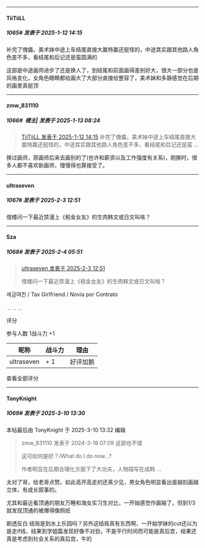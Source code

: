 ﻿
*****

####  TiiTiiLL  
##### 1065#       发表于 2025-1-12 14:15

补完了傀儡，美术妹中途上车结尾直接大赢特赢还挺怪的，中途其实跟其他路人角色差不多，看结尾和后记还是蛮圆满的

这部是中途画师进步了还是换人了，到结尾和前面画得差别好大，很大一部分也是风格变化，女角色眼睛都给画大了大部分直接给整容了，美术妹和多静感觉在后期的画里真挺顶


*****

####  zmw_831110  
##### 1066#         楼主| 发表于 2025-1-13 08:24

<blockquote><a href="httphttps://bbs.saraba1st.com/2b/forum.php?mod=redirect&amp;goto=findpost&amp;pid=67160010&amp;ptid=1960692" target="_blank">TiiTiiLL 发表于 2025-1-12 14:15</a>
补完了傀儡，美术妹中途上车结尾直接大赢特赢还挺怪的，中途其实跟其他路人角色差不多，看结尾和后记还是蛮 ...</blockquote>
换过画师，原画师后来去画别的了(也许和薪资以及工作强度有关系)，刚换时，很多人都不喜欢新画师，慢慢得也算接受了。

*****

####  ultraseven  
##### 1067#       发表于 2025-2-3 12:51

借楼问一下最近禁漫上《税金女友》的生肉韩文或日文叫啥？


*****

####  Sza  
##### 1068#       发表于 2025-2-4 05:51

<blockquote><a href="httphttps://bbs.saraba1st.com/2b/forum.php?mod=redirect&amp;goto=findpost&amp;pid=67338888&amp;ptid=1960692" target="_blank">ultraseven 发表于 2025-2-3 12:51</a>

借楼问一下最近禁漫上《税金女友》的生肉韩文或日文叫啥？</blockquote>
세금여친 / Tax Girlfriend / Novia por Contrato

﹍﹍﹍

评分

 参与人数 1战斗力 +1

|昵称|战斗力|理由|
|----|---|---|
| ultraseven| + 1|好评加鹅|

查看全部评分

*****

####  TonyKnight  
##### 1069#       发表于 2025-3-10 13:30

 本帖最后由 TonyKnight 于 2025-3-10 13:32 编辑 
<blockquote>zmw_831110 发表于 2024-3-18 07:09
这部也不错

这可如何是好？/What do I do now...?

作者明显在后期合理化方面下了大功夫，人物描写在成韩 ...</blockquote>
太对了哥，给老哥点赞。如此高开高走的还真少见，男女角色明显看出是越刻画越立体，有成长叙事的。

尤其和最近看顶通的朋友万睡和海女实习生对比，一开始感觉作画输了，但到1/3就发现顶通的被爆得像厕纸

剧透反白
结局是到水上乐园吗？另外这结局真有东西啊，一开始学妹的cut还以为是走if线，结果到学姐篇发现好像不对劲，不是平行时间而可能是真后宫，结果还真是考虑到社会关系的真后宫，牛的

